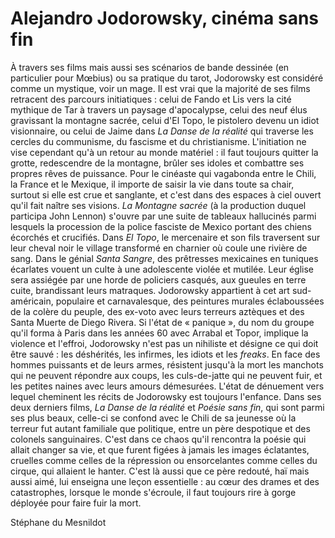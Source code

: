 # Alejandro Jodorowsky, cinéma sans fin

À travers ses films mais aussi ses scénarios de bande dessinée (en particulier pour Mœbius) ou sa pratique du tarot, Jodorowsky est considéré comme un mystique, voir un mage. Il est vrai que la majorité de ses films retracent des parcours initiatiques : celui de Fando et Lis vers la cité mythique de Tar à travers un paysage d'apocalypse, celui des neuf élus gravissant la montagne sacrée, celui d'El Topo, le pistolero devenu un idiot visionnaire, ou celui de Jaime dans _La Danse de la réalité_ qui traverse les cercles du communisme, du fascisme et du christianisme. L'initiation ne vise cependant qu'à un retour au monde matériel : il faut toujours quitter la grotte, redescendre de la montagne, brûler ses idoles et combattre ses propres rêves de puissance. Pour le cinéaste qui vagabonda entre le Chili, la France et le Mexique, il importe de saisir la vie dans toute sa chair, surtout si elle est crue et sanglante, et c'est dans des espaces à ciel ouvert qu'il fait naître ses visions. _La Montagne sacrée_ (à la production duquel participa John Lennon) s'ouvre par une suite de tableaux hallucinés parmi lesquels la procession de la police fasciste de Mexico portant des chiens écorchés et crucifiés. Dans _El Topo_, le mercenaire et son fils traversent sur leur cheval noir le village transformé en charnier où coule une rivière de sang. Dans le génial _Santa Sangre_, des prêtresses mexicaines en tuniques écarlates vouent un culte à une adolescente violée et mutilée. Leur église sera assiégée par une horde de policiers casqués, aux gueules en terre cuite, brandissant leurs matraques. Jodorowsky appartient à cet art sud-américain, populaire et carnavalesque, des peintures murales éclaboussées de la colère du peuple, des ex-voto avec leurs terreurs aztèques et des Santa Muerte de Diego Rivera. Si l'état de « panique », du nom du groupe qu'il forma à Paris dans les années 60 avec Arrabal et Topor, implique la violence et l'effroi, Jodorowsky n'est pas un nihiliste et désigne ce qui doit être sauvé : les déshérités, les infirmes, les idiots et les _freaks_. En face des hommes puissants et de leurs armes, résistent jusqu'à la mort les manchots qui ne peuvent répondre aux coups, les culs-de-jatte qui ne peuvent fuir, et les petites naines avec leurs amours démesurées. L'état de dénuement vers lequel cheminent les récits de Jodorowsky est toujours l'enfance. Dans ses deux derniers films, _La Danse de la réalité_ et _Poésie sans fin_, qui sont parmi ses plus beaux, celle-ci se confond avec le Chili de sa jeunesse où la terreur fut autant familiale que politique, entre un père despotique et des colonels sanguinaires. C'est dans ce chaos qu'il rencontra la poésie qui allait changer sa vie, et que furent figées à jamais les images éclatantes, cruelles comme celles de la répression ou ensorcelantes comme celles du cirque, qui allaient le hanter. C'est là aussi que ce père redouté, haï mais aussi aimé, lui enseigna une leçon essentielle : au cœur des drames et des catastrophes, lorsque le monde s'écroule, il faut toujours rire à gorge déployée pour faire fuir la mort.

Stéphane du Mesnildot
